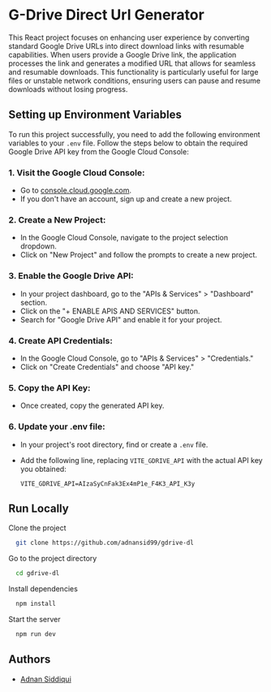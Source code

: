
# G-Drive Direct Url Generator

This React project focuses on enhancing user experience by converting standard Google Drive URLs into direct download links with resumable capabilities. When users provide a Google Drive link, the application processes the link and generates a modified URL that allows for seamless and resumable downloads. This functionality is particularly useful for large files or unstable network conditions, ensuring users can pause and resume downloads without losing progress.

## Setting up Environment Variables

To run this project successfully, you need to add the following environment variables to your `.env` file. Follow the steps below to obtain the required Google Drive API key from the Google Cloud Console:

### 1. Visit the Google Cloud Console:

- Go to [console.cloud.google.com](https://console.cloud.google.com/).
- If you don't have an account, sign up and create a new project.

### 2. Create a New Project:

- In the Google Cloud Console, navigate to the project selection dropdown.
- Click on "New Project" and follow the prompts to create a new project.

### 3. Enable the Google Drive API:

- In your project dashboard, go to the "APIs & Services" > "Dashboard" section.
- Click on the "+ ENABLE APIS AND SERVICES" button.
- Search for "Google Drive API" and enable it for your project.

### 4. Create API Credentials:

- In the Google Cloud Console, go to "APIs & Services" > "Credentials."
- Click on "Create Credentials" and choose "API key."

### 5. Copy the API Key:

- Once created, copy the generated API key.

### 6. Update your .env file:

- In your project's root directory, find or create a `.env` file.
- Add the following line, replacing `VITE_GDRIVE_API` with the actual API key you obtained:

  ```env
  VITE_GDRIVE_API=AIzaSyCnFak3Ex4mP1e_F4K3_API_K3y

## Run Locally

Clone the project

```bash
  git clone https://github.com/adnansid99/gdrive-dl
```

Go to the project directory

```bash
  cd gdrive-dl
```

Install dependencies

```bash
  npm install
```

Start the server

```bash
  npm run dev
```


## Authors

- [Adnan Siddiqui](https://www.github.com/adnansid99)

